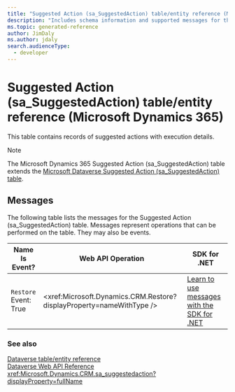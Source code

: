 ```yaml
---
title: "Suggested Action (sa_SuggestedAction) table/entity reference (Microsoft Dynamics 365)"
description: "Includes schema information and supported messages for the Suggested Action (sa_SuggestedAction) table/entity with Microsoft Dynamics 365."
ms.topic: generated-reference
author: JimDaly
ms.author: jdaly
search.audienceType: 
  - developer
---
```


# Suggested Action (sa_SuggestedAction) table/entity reference (Microsoft Dynamics 365)

This table contains records of suggested actions with execution details.

> [!NOTE]
> The Microsoft Dynamics 365 Suggested Action (sa_SuggestedAction) table extends the [Microsoft Dataverse Suggested Action (sa_SuggestedAction) table](/power-apps/developer/data-platform/reference/entities/sa_suggestedaction).


## Messages

The following table lists the messages for the Suggested Action (sa_SuggestedAction) table.
Messages represent operations that can be performed on the table. They may also be events.

| Name <br />Is Event? |Web API Operation |SDK for .NET |
| ---- | ----- |----- |
| `Restore`<br />Event: True |<xref:Microsoft.Dynamics.CRM.Restore?displayProperty=nameWithType /> |[Learn to use messages with the SDK for .NET](/power-apps/developer/data-platform/org-service/use-messages)|





### See also

[Dataverse table/entity reference](/power-apps/developer/data-platform/reference/about-entity-reference)  
[Dataverse Web API Reference](/power-apps/developer/data-platform/webapi/reference/about)   
<xref:Microsoft.Dynamics.CRM.sa_suggestedaction?displayProperty=fullName>
